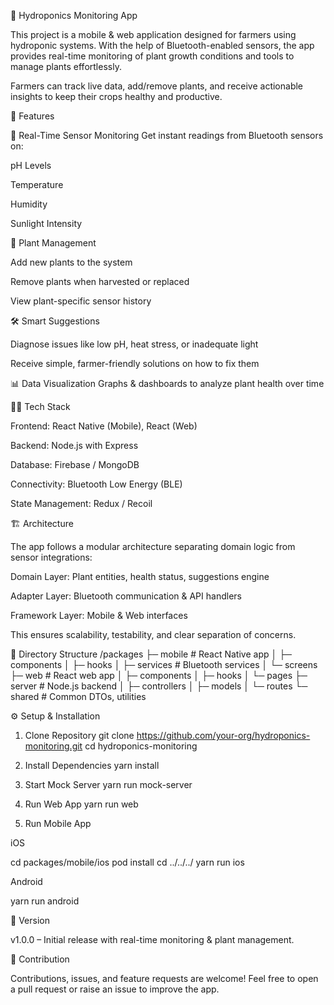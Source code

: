 🌱 Hydroponics Monitoring App

This project is a mobile & web application designed for farmers using hydroponic systems. With the help of Bluetooth-enabled sensors, the app provides real-time monitoring of plant growth conditions and tools to manage plants effortlessly.

Farmers can track live data, add/remove plants, and receive actionable insights to keep their crops healthy and productive.

🚀 Features

📡 Real-Time Sensor Monitoring
Get instant readings from Bluetooth sensors on:

pH Levels

Temperature

Humidity

Sunlight Intensity

🌿 Plant Management

Add new plants to the system

Remove plants when harvested or replaced

View plant-specific sensor history

🛠 Smart Suggestions

Diagnose issues like low pH, heat stress, or inadequate light

Receive simple, farmer-friendly solutions on how to fix them

📊 Data Visualization
Graphs & dashboards to analyze plant health over time

🧑‍💻 Tech Stack

Frontend: React Native (Mobile), React (Web)

Backend: Node.js with Express

Database: Firebase / MongoDB

Connectivity: Bluetooth Low Energy (BLE)

State Management: Redux / Recoil

🏗 Architecture

The app follows a modular architecture separating domain logic from sensor integrations:

Domain Layer: Plant entities, health status, suggestions engine

Adapter Layer: Bluetooth communication & API handlers

Framework Layer: Mobile & Web interfaces

This ensures scalability, testability, and clear separation of concerns.

📂 Directory Structure
/packages
├─ mobile          # React Native app
│  ├─ components
│  ├─ hooks
│  ├─ services     # Bluetooth services
│  └─ screens
├─ web             # React web app
│  ├─ components
│  ├─ hooks
│  └─ pages
├─ server          # Node.js backend
│  ├─ controllers
│  ├─ models
│  └─ routes
└─ shared          # Common DTOs, utilities

⚙️ Setup & Installation
1. Clone Repository
git clone https://github.com/your-org/hydroponics-monitoring.git
cd hydroponics-monitoring

2. Install Dependencies
yarn install

3. Start Mock Server
yarn run mock-server

4. Run Web App
yarn run web

5. Run Mobile App

iOS

cd packages/mobile/ios
pod install
cd ../../../
yarn run ios


Android

yarn run android


📌 Version

v1.0.0 – Initial release with real-time monitoring & plant management.

🤝 Contribution

Contributions, issues, and feature requests are welcome!
Feel free to open a pull request or raise an issue to improve the app.
